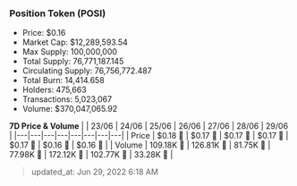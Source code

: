 
  ### Position Token (POSI)
  - Price: $0.16
  - Market Cap: $12,289,593.54
  - Max Supply: 100,000,000
  - Total Supply: 76,771,187.145
  - Circulating Supply: 76,756,772.487
  - Total Burn: 14,414.658
  - Holders: 475,663
  - Transactions: 5,023,067
  - Volume: $370,047,065.92

  **7D Price & Volume**
  | | 23&#x2F;06 | 24&#x2F;06 | 25&#x2F;06 | 26&#x2F;06 | 27&#x2F;06 | 28&#x2F;06 | 29&#x2F;06 |
  |---|---|---|---|---|---|---|---|
  | Price | $0.18 🚀 | $0.17 🔻 | $0.17 🔻 | $0.17 🔻 | $0.17 🔻 | $0.16 🔻 | $0.16 🔻 |
  | Volume | 109.18K 🔻 | 126.81K 🚀 | 81.75K 🔻 | 77.98K 🔻 | 172.12K 🚀 | 102.77K 🔻 | 33.28K 🔻 |

  > updated_at: Jun 29, 2022 6:18 AM
